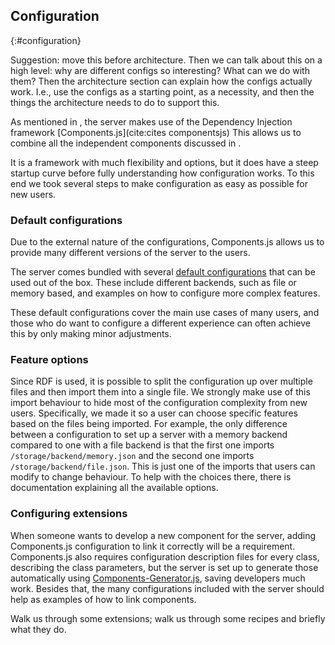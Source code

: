 ## Configuration
{:#configuration}

<span class="comment" data-author="RV">Suggestion: move this before architecture. Then we can talk about this on a high level: why are different configs so interesting? What can we do with them? Then the architecture section can explain how the configs actually work. I.e., use the configs as a starting point, as a necessity, and then the things the architecture needs to do to support this.</span>

As mentioned in [](#related-work),
the server makes use of the Dependency Injection framework [Components.js](cite:cites componentsjs)
This allows us to combine all the independent components discussed in [](#architecture).

It is a framework with much flexibility and options,
but it does have a steep startup curve before fully understanding how configuration works.
To this end we took several steps to make configuration as easy as possible for new users.

### Default configurations

Due to the external nature of the configurations,
Components.js allows us to provide many different versions of the server to the users.

The server comes bundled with several 
[default configurations](https://github.com/CommunitySolidServer/CommunitySolidServer/tree/main/config) 
that can be used out of the box.
These include different backends, such as file or memory based,
and examples on how to configure more complex features.

These default configurations cover the main use cases of many users,
and those who do want to configure a different experience can often achieve this by only making minor adjustments.


### Feature options

Since RDF is used, it is possible to split the configuration up over multiple files
and then import them into a single file.
We strongly make use of this import behaviour to hide most of the configuration complexity from new users.
Specifically, we made it so a user can choose specific features based on the files being imported.
For example, the only difference between a configuration to set up a server with a memory backend
compared to one with a file backend is that the first one imports `/storage/backend/memory.json`
and the second one imports `/storage/backend/file.json`.
This is just one of the imports that users can modify to change behaviour.
To help with the choices there, there is documentation explaining all the available options.


### Configuring extensions

When someone wants to develop a new component for the server,
adding Components.js configuration to link it correctly will be a requirement.
Components.js also requires configuration description files for every class,
describing the class parameters,
but the server is set up to generate those automatically using
[Components-Generator.js](https://github.com/LinkedSoftwareDependencies/Components-Generator.js),
saving developers much work.
Besides that, the many configurations included with the server
should help as examples of how to link components.

<span class="comment" data-author="RV">Walk us through some extensions; walk us through some recipes and briefly what they do.</span>
